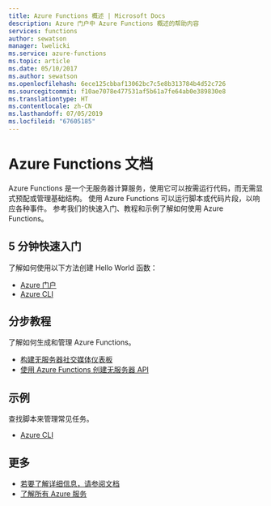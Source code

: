```yaml
---
title: Azure Functions 概述 | Microsoft Docs
description: Azure 门户中 Azure Functions 概述的帮助内容
services: functions
author: sewatson
manager: lwelicki
ms.service: azure-functions
ms.topic: article
ms.date: 05/10/2017
ms.author: sewatson
ms.openlocfilehash: 6ece125cbbaf13062bc7c5e8b313784b4d52c726
ms.sourcegitcommit: f10ae7078e477531af5b61a7fe64ab0e389830e8
ms.translationtype: HT
ms.contentlocale: zh-CN
ms.lasthandoff: 07/05/2019
ms.locfileid: "67605185"
---
```

# <a name="azure-functions-documentation"></a>Azure Functions 文档

Azure Functions 是一个无服务器计算服务，使用它可以按需运行代码，而无需显式预配或管理基础结构。 使用 Azure Functions 可以运行脚本或代码片段，以响应各种事件。 参考我们的快速入门、教程和示例了解如何使用 Azure Functions。

## <a name="5-minute-quickstarts"></a>5 分钟快速入门

了解如何使用以下方法创建 Hello World 函数：

- [Azure 门户](/azure/azure-functions/functions-create-first-azure-function)
- [Azure CLI](/azure/azure-functions/functions-create-first-azure-function-azure-cli)

## <a name="step-by-step-tutorials"></a>分步教程

了解如何生成和管理 Azure Functions。

- [构建无服务器社交媒体仪表板](/azure/azure-functions/functions-twitter-email)
- [使用 Azure Functions 创建无服务器 API](/azure/azure-functions/functions-create-serverless-api)

## <a name="samples"></a>示例

查找脚本来管理常见任务。

- [Azure CLI](/azure/azure-functions/functions-cli-samples)

## <a name="more"></a>更多

- [若要了解详细信息，请参阅文档](/azure/app-functions/index)
- [了解所有 Azure 服务](https://aka.ms/j3wr7y)